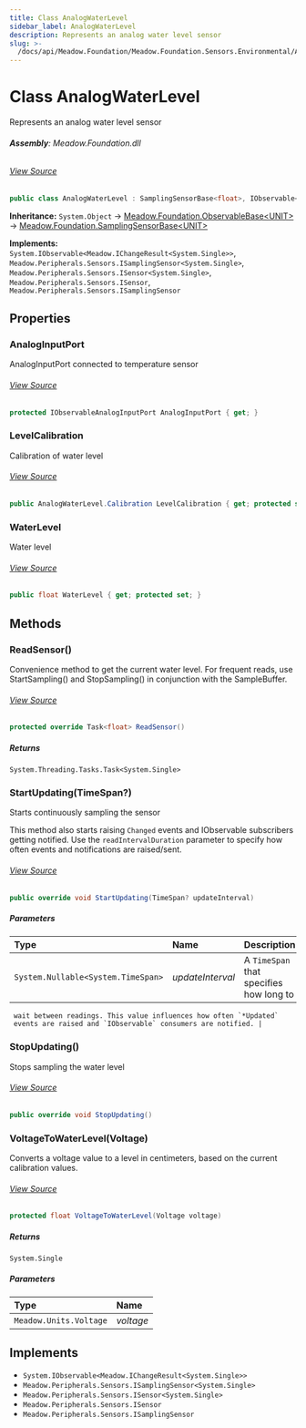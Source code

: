 ```yaml
---
title: Class AnalogWaterLevel
sidebar_label: AnalogWaterLevel
description: Represents an analog water level sensor
slug: >-
  /docs/api/Meadow.Foundation/Meadow.Foundation.Sensors.Environmental/AnalogWaterLevel
---
```

# Class AnalogWaterLevel
Represents an analog water level sensor

###### **Assembly**: Meadow.Foundation.dll
###### [View Source](https://github.com/WildernessLabs/Meadow.Foundation.git/blob/develop/Source/Meadow.Foundation.Core/Sensors/Environmental/AnalogWaterLevel.cs#L11)
```csharp title="Declaration"
public class AnalogWaterLevel : SamplingSensorBase<float>, IObservable<IChangeResult<float>>, ISamplingSensor<float>, ISensor<float>, ISensor, ISamplingSensor
```
**Inheritance:** `System.Object` -> [Meadow.Foundation.ObservableBase&lt;UNIT&gt;](../Meadow.Foundation/ObservableBase`UNIT`) -> [Meadow.Foundation.SamplingSensorBase&lt;UNIT&gt;](../Meadow.Foundation/SamplingSensorBase`UNIT`)

**Implements:**  
`System.IObservable<Meadow.IChangeResult<System.Single>>`, `Meadow.Peripherals.Sensors.ISamplingSensor<System.Single>`, `Meadow.Peripherals.Sensors.ISensor<System.Single>`, `Meadow.Peripherals.Sensors.ISensor`, `Meadow.Peripherals.Sensors.ISamplingSensor`

## Properties
### AnalogInputPort
AnalogInputPort connected to temperature sensor
###### [View Source](https://github.com/WildernessLabs/Meadow.Foundation.git/blob/develop/Source/Meadow.Foundation.Core/Sensors/Environmental/AnalogWaterLevel.cs#L17)
```csharp title="Declaration"
protected IObservableAnalogInputPort AnalogInputPort { get; }
```
### LevelCalibration
Calibration of water level
###### [View Source](https://github.com/WildernessLabs/Meadow.Foundation.git/blob/develop/Source/Meadow.Foundation.Core/Sensors/Environmental/AnalogWaterLevel.cs#L22)
```csharp title="Declaration"
public AnalogWaterLevel.Calibration LevelCalibration { get; protected set; }
```
### WaterLevel
Water level
###### [View Source](https://github.com/WildernessLabs/Meadow.Foundation.git/blob/develop/Source/Meadow.Foundation.Core/Sensors/Environmental/AnalogWaterLevel.cs#L27)
```csharp title="Declaration"
public float WaterLevel { get; protected set; }
```
## Methods
### ReadSensor()
Convenience method to get the current water level. For frequent reads, use
StartSampling() and StopSampling() in conjunction with the SampleBuffer.
###### [View Source](https://github.com/WildernessLabs/Meadow.Foundation.git/blob/develop/Source/Meadow.Foundation.Core/Sensors/Environmental/AnalogWaterLevel.cs#L87)
```csharp title="Declaration"
protected override Task<float> ReadSensor()
```

##### Returns

`System.Threading.Tasks.Task<System.Single>`
### StartUpdating(TimeSpan?)
Starts continuously sampling the sensor

This method also starts raising `Changed` events and IObservable
subscribers getting notified. Use the `readIntervalDuration` parameter
to specify how often events and notifications are raised/sent.
###### [View Source](https://github.com/WildernessLabs/Meadow.Foundation.git/blob/develop/Source/Meadow.Foundation.Core/Sensors/Environmental/AnalogWaterLevel.cs#L107)
```csharp title="Declaration"
public override void StartUpdating(TimeSpan? updateInterval)
```

##### Parameters

| Type | Name | Description |
|:--- |:--- |:--- |
| `System.Nullable<System.TimeSpan>` | *updateInterval* | A `TimeSpan` that specifies how long to
     wait between readings. This value influences how often `*Updated`
     events are raised and `IObservable` consumers are notified. |

### StopUpdating()
Stops sampling the water level
###### [View Source](https://github.com/WildernessLabs/Meadow.Foundation.git/blob/develop/Source/Meadow.Foundation.Core/Sensors/Environmental/AnalogWaterLevel.cs#L115)
```csharp title="Declaration"
public override void StopUpdating()
```
### VoltageToWaterLevel(Voltage)
Converts a voltage value to a level in centimeters, based on the current
calibration values.
###### [View Source](https://github.com/WildernessLabs/Meadow.Foundation.git/blob/develop/Source/Meadow.Foundation.Core/Sensors/Environmental/AnalogWaterLevel.cs#L126)
```csharp title="Declaration"
protected float VoltageToWaterLevel(Voltage voltage)
```

##### Returns

`System.Single`

##### Parameters

| Type | Name |
|:--- |:--- |
| `Meadow.Units.Voltage` | *voltage* |


## Implements

* `System.IObservable<Meadow.IChangeResult<System.Single>>`
* `Meadow.Peripherals.Sensors.ISamplingSensor<System.Single>`
* `Meadow.Peripherals.Sensors.ISensor<System.Single>`
* `Meadow.Peripherals.Sensors.ISensor`
* `Meadow.Peripherals.Sensors.ISamplingSensor`
